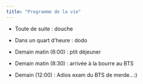 ```yaml
---
title: "Programme de la vie"
---
```


* Toute de suite : douche   

* Dans un quart d'heure : dodo   

* Demain matin (6:00) : ptit déjeuner   

* Demain matin (8:30) : arrivée à la bourre au BTS   

* Demain (12:00) : Adios exam du BTS de merde...:)

